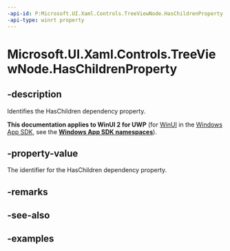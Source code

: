 ```yaml
---
-api-id: P:Microsoft.UI.Xaml.Controls.TreeViewNode.HasChildrenProperty
-api-type: winrt property
---
```

<!-- Property syntax.
public DependencyProperty HasChildrenProperty { get; }
-->

# Microsoft.UI.Xaml.Controls.TreeViewNode.HasChildrenProperty


## -description

Identifies the HasChildren dependency property.


**This documentation applies to WinUI 2 for UWP** (for [WinUI](/windows/apps/winui/winui3/) in the [Windows App SDK](/windows/apps/windows-app-sdk/), see the **[Windows App SDK namespaces](/windows/windows-app-sdk/api/winrt/)**).

## -property-value

The identifier for the HasChildren dependency property.


## -remarks


## -see-also


## -examples


